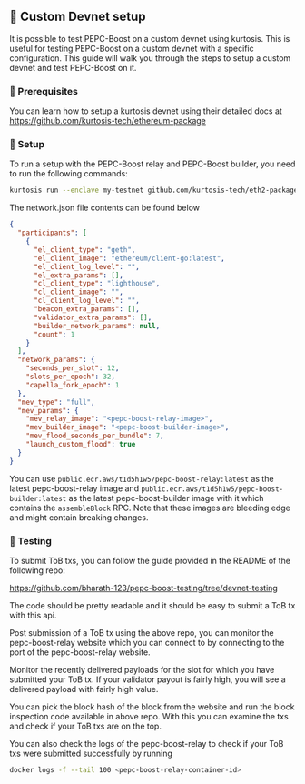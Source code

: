 ## 📝 Custom Devnet setup

It is possible to test PEPC-Boost on a custom devnet using kurtosis. This is useful for testing PEPC-Boost on a custom devnet with a specific configuration. This guide will walk you through the steps to setup a custom devnet and test PEPC-Boost on it.

### 📝 Prerequisites

You can learn how to setup a kurtosis devnet using their detailed docs at https://github.com/kurtosis-tech/ethereum-package

### 📝 Setup

To run a setup with the PEPC-Boost relay and PEPC-Boost builder, you need to run the following commands:

```bash
kurtosis run --enclave my-testnet github.com/kurtosis-tech/eth2-package  "$(cat ./network.json)";
```

The network.json file contents can be found below

```json
{
  "participants": [
    {
      "el_client_type": "geth",
      "el_client_image": "ethereum/client-go:latest",
      "el_client_log_level": "",
      "el_extra_params": [],
      "cl_client_type": "lighthouse",
      "cl_client_image": "",
      "cl_client_log_level": "",
      "beacon_extra_params": [],
      "validator_extra_params": [],
      "builder_network_params": null,
      "count": 1
    }
  ],
  "network_params": {
    "seconds_per_slot": 12,
    "slots_per_epoch": 32,
    "capella_fork_epoch": 1
  },
  "mev_type": "full",
  "mev_params": {
    "mev_relay_image": "<pepc-boost-relay-image>",
    "mev_builder_image": "<pepc-boost-builder-image>",
    "mev_flood_seconds_per_bundle": 7,
    "launch_custom_flood": true
  }
}
```

You can use `public.ecr.aws/t1d5h1w5/pepc-boost-relay:latest` as the latest pepc-boost-relay image and `public.ecr.aws/t1d5h1w5/pepc-boost-builder:latest` as the latest pepc-boost-builder image with it which contains the `assembleBlock` RPC.
Note that these images are bleeding edge and might contain breaking changes.

### 📝 Testing

To submit ToB txs, you can follow the guide provided in the README of the following repo:

https://github.com/bharath-123/pepc-boost-testing/tree/devnet-testing

The code should be pretty readable and it should be easy to submit a ToB tx with this api.

Post submission of a ToB tx using the above repo, you can monitor the pepc-boost-relay website which you can connect to by connecting to the port of the pepc-boost-relay website.

Monitor the recently delivered payloads for the slot for which you have submitted your ToB tx. If your validator payout is fairly high, you will see a delivered payload with fairly high value.

You can pick the block hash of the block from the website and run the block inspection code available in above repo. With this you can examine the txs and check if your ToB txs are on the top.

You can also check the logs of the pepc-boost-relay to check if your ToB txs were submitted successfully by running

```bash
docker logs -f --tail 100 <pepc-boost-relay-container-id>
```

